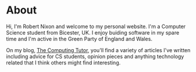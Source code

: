 # About

Hi, I'm Robert Nixon and welcome to my personal website.
I'm a Computer Science student from Bicester, UK. I enjoy buiding software in my spare time and I'm active in the Green Party of England and Wales.

On my blog, [The Computing Tutor](https://computingtutor.blogspot.co.uk/), you'll find a variety of articles I've written including advice for CS students, opinion pieces and anything technology related that I think others might find interesting. 